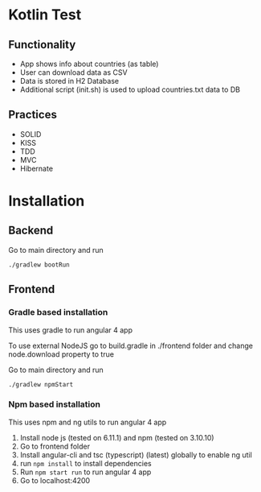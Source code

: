 # Kotlin Test
## Functionality
* App shows info about countries (as table)
* User can download data as CSV
* Data is stored in H2 Database
* Additional script (init.sh) is used to upload countries.txt data to DB

## Practices
* SOLID
* KISS
* TDD
* MVC
* Hibernate

# Installation
## Backend
Go to main directory and run 
```
./gradlew bootRun
```

## Frontend
### Gradle based installation
This uses gradle to run angular 4 app

To use external NodeJS go to build.gradle
in ./frontend folder
and change node.download property to true

Go to main directory and run
```
./gradlew npmStart
```

### Npm based installation
This uses npm and ng utils to run angular 4 app

1. Install node js (tested on 6.11.1) and npm (tested on 3.10.10)
2. Go to frontend folder
3. Install angular-cli and tsc (typescript) (latest) globally to enable ng util
4. run `npm install` to install dependencies
5. Run `npm start run` to run angular 4 app
6. Go to localhost:4200
